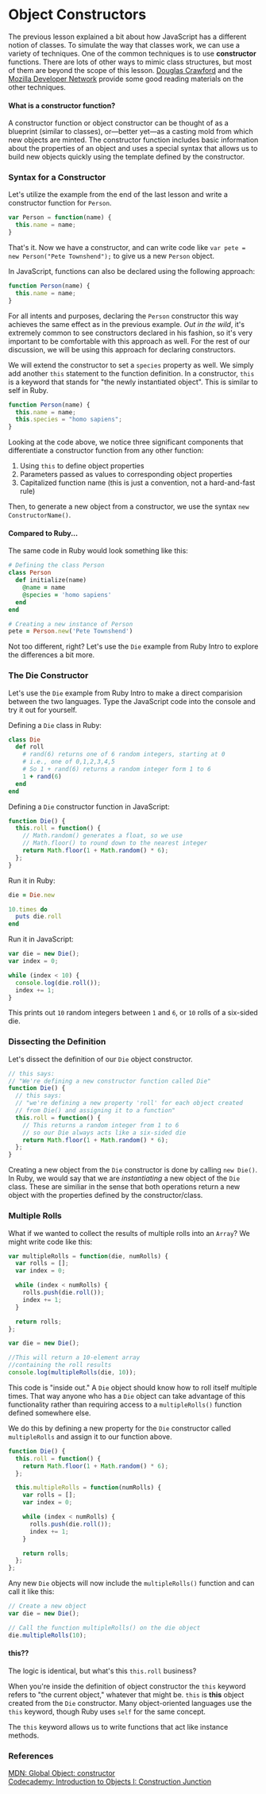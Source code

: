 # Object Constructors

The previous lesson explained a bit about how JavaScript has a different notion of classes.  To simulate the way that classes work, we can use a variety of techniques.  One of the common techniques is to use **constructor** functions.  There are lots of other ways to mimic class structures, but most of them are beyond the scope of this lesson.  [Douglas Crawford](http://javascript.crockford.com/) and the [Mozilla Developer Network](https://developer.mozilla.org/en-US/docs/JavaScript/) provide some good reading materials on the other techniques.

#### What is a constructor function?

A constructor function or object constructor can be thought of as a blueprint (similar to classes), or&mdash;better yet&mdash;as a casting mold from which new objects are minted.  The constructor function includes basic information about the properties of an object and uses a special syntax that allows us to build new objects quickly using the template defined by the constructor.

### Syntax for a Constructor

Let's utilize the example from the end of the last lesson and write a constructor function for `Person`.

```javascript
var Person = function(name) {
  this.name = name;
}
```

That's it.  Now we have a constructor, and can write code like `var pete = new Person("Pete Townshend");` to give us a new `Person` object.

In JavaScript, functions can also be declared using the following approach:

```javascript
function Person(name) {
  this.name = name;
}
```

For all intents and purposes, declaring the `Person` constructor this way achieves the same effect as in the previous example. _Out in the wild_, it's extremely common to see constructors declared in his fashion, so it's very important to be comfortable with this approach as well.  For the rest of our discussion, we will be using this approach for declaring constructors.


We will extend the constructor to set a `species` property as well.  We simply add another `this` statement to the function definition.  In a constructor, `this` is a keyword that stands for "the newly instantiated object". This is similar to self in Ruby.

```javascript
function Person(name) {
  this.name = name;
  this.species = "homo sapiens";
}
```

Looking at the code above, we notice three significant components that differentiate a constructor function from any other function:

1. Using `this` to define object properties
2. Parameters passed as values to corresponding object properties
3. Capitalized function name (this is just a convention, not a hard-and-fast rule)

Then, to generate a new object from a constructor, we use the syntax `new ConstructorName()`.

#### Compared to Ruby...

The same code in Ruby would look something like this:

```ruby
# Defining the class Person
class Person
  def initialize(name)
    @name = name
    @species = 'homo sapiens'
  end
end

# Creating a new instance of Person
pete = Person.new('Pete Townshend')
```

Not too different, right?  Let's use the `Die` example from Ruby Intro to explore the differences a bit more.

### The Die Constructor

Let's use the `Die` example from Ruby Intro to make a direct comparision between the two languages.  Type the JavaScript code into the console and try it out for yourself.

Defining a `Die` class in Ruby:

```ruby
class Die
  def roll
    # rand(6) returns one of 6 random integers, starting at 0
    # i.e., one of 0,1,2,3,4,5
    # So 1 + rand(6) returns a random integer form 1 to 6
    1 + rand(6)
  end
end
```

Defining a `Die` constructor function in JavaScript:

```javascript
function Die() {
  this.roll = function() {
    // Math.random() generates a float, so we use
    // Math.floor() to round down to the nearest integer
    return Math.floor(1 + Math.random() * 6);
  };
}
```

Run it in Ruby:

```ruby
die = Die.new

10.times do
  puts die.roll
end
```

Run it in JavaScript:

```javascript
var die = new Die();
var index = 0;

while (index < 10) {
  console.log(die.roll());
  index += 1;
}
```

This prints out `10` random integers between `1` and `6`, or `10` rolls of a six-sided die.

### Dissecting the Definition

Let's dissect the definition of our `Die` object constructor.

```javascript
// this says:
// "We're defining a new constructor function called Die"
function Die() {
  // this says:
  // "we're defining a new property 'roll' for each object created
  // from Die() and assigning it to a function"
  this.roll = function() {
    // This returns a random integer from 1 to 6
    // so our Die always acts like a six-sided die
    return Math.floor(1 + Math.random() * 6);
  };
}

```

Creating a new object from the `Die` constructor is done by calling `new Die()`.  In Ruby, we would say that we are *instantiating* a new object of the `Die` class.  These are similiar in the sense that both operations return a new object with the properties defined by the constructor/class.

### Multiple Rolls

What if we wanted to collect the results of multiple rolls into an `Array`?  We might write code like this:

```javascript
var multipleRolls = function(die, numRolls) {
  var rolls = [];
  var index = 0;

  while (index < numRolls) {
    rolls.push(die.roll());
    index += 1;
  }

  return rolls;
};

var die = new Die();

//This will return a 10-element array
//containing the roll results
console.log(multipleRolls(die, 10));
```

This code is "inside out."  A `Die` object should know how to roll itself multiple times.  That way anyone who has a `Die` object can take advantage of this functionality rather than requiring access to a `multipleRolls()` function defined somewhere else.

We do this by defining a new property for the `Die` constructor called `multipleRolls` and assign it to our function above.

```javascript
function Die() {
  this.roll = function() {
    return Math.floor(1 + Math.random() * 6);
  };

  this.multipleRolls = function(numRolls) {
    var rolls = [];
    var index = 0;

    while (index < numRolls) {
      rolls.push(die.roll());
      index += 1;
    }

    return rolls;
  };
};
```

Any new `Die` objects will now include the `multipleRolls()` function and can call it like this:

```javascript
// Create a new object
var die = new Die();

// Call the function multipleRolls() on the die object
die.multipleRolls(10);
```

#### this??

The logic is identical, but what's this `this.roll` business?

When you're inside the definition of object constructor the `this` keyword refers to "the current object," whatever that might be.  `this` is <strong>this</strong> object created from the `Die` constructor.  Many object-oriented languages use the `this` keyword, though Ruby uses `self` for the same concept.

The `this` keyword allows us to write functions that act like instance methods.

### References

[MDN: Global Object: constructor](https://developer.mozilla.org/en-US/docs/JavaScript/Reference/Global_Objects/Object/constructor)<br>
[Codecademy: Introduction to Objects I: Construction Junction](http://www.codecademy.com/courses/spencer-sandbox/3#!/exercises/0)
